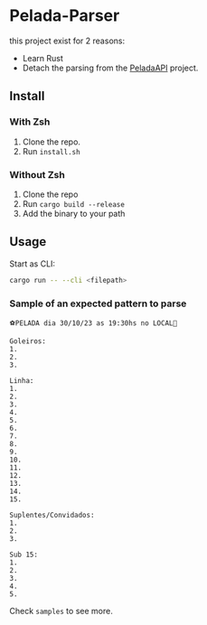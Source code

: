 # Pelada-Parser

this project exist for 2 reasons:
- Learn Rust
- Detach the parsing from the [PeladaAPI](https://github.com/Horizon-XT/PeladApi) project.

##  Install

### With Zsh
1. Clone the repo.
2. Run `install.sh`

### Without Zsh
1. Clone the repo
2. Run `cargo build --release`
3. Add the binary to your path

## Usage

Start as CLI:
```bash
cargo run -- --cli <filepath>
```
### Sample of an expected pattern to parse
```text
⚽PELADA dia 30/10/23 as 19:30hs no LOCAL🥅

Goleiros:
1.
2.
3.

Linha:
1.
2.
3.
4.
5.
6.
7.
8.
9. 
10.
11.
12.
13.
14.
15.

Suplentes/Convidados:
1.
2.
3.

Sub 15:
1.
2.
3.
4.
5.

```

Check `samples` to see more.
